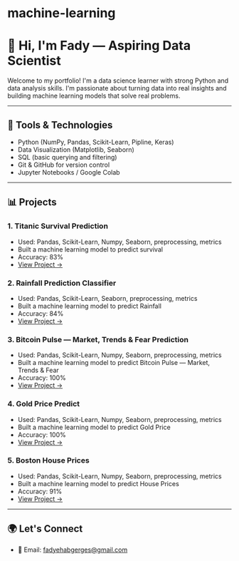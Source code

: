 # machine-learning
# 👋 Hi, I'm Fady — Aspiring Data Scientist

Welcome to my portfolio! I'm a data science learner with strong Python and data analysis skills. I'm passionate about turning data into real insights and building machine learning models that solve real problems.

---

## 🔧 Tools & Technologies

- Python (NumPy, Pandas, Scikit-Learn, Pipline, Keras)
- Data Visualization (Matplotlib, Seaborn)
- SQL (basic querying and filtering)
- Git & GitHub for version control
- Jupyter Notebooks / Google Colab

---

## 📊 Projects

### 1. **Titanic Survival Prediction**
- Used: Pandas, Scikit-Learn, Numpy, Seaborn, preprocessing, metrics
- Built a machine learning model to predict survival
- Accuracy: 83%
- [View Project →](https://colab.research.google.com/drive/1sYAAUxQo31lK5g3REsAMWp9nxHhgh9vv#scrollTo=X9E4Z0u2uUJq)

### 2. **Rainfall Prediction Classifier**
- Used:  Pandas, Scikit-Learn, Seaborn, preprocessing, metrics
- Built a machine learning model to predict Rainfall
- Accuracy: 84%
- [View Project →](https://colab.research.google.com/drive/1TPED_nBT1yy_U1U0t6SOUWA7WMQXkcda#scrollTo=pOG1Dp3x7TZ5)

### 3. **Bitcoin Pulse — Market, Trends & Fear Prediction**
- Used: Pandas, Scikit-Learn, Numpy, Seaborn, preprocessing, metrics
- Built a machine learning model to predict Bitcoin Pulse — Market, Trends & Fear
- Accuracy: 100%
- [View Project →](https://colab.research.google.com/drive/1Zki2U0lO80avBS705nT3ODqqkvJCQsA8#scrollTo=X29mqUhOul5f)

### 4. **Gold Price Predict**
- Used: Pandas, Scikit-Learn, Numpy, Seaborn, preprocessing, metrics
- Built a machine learning model to predict Gold Price
- Accuracy: 100%
- [View Project →](https://colab.research.google.com/drive/1ufcETNd1UbWwXc2qtFslhlW1-3_MtLcW)

### 5. **Boston House Prices**
- Used: Pandas, Scikit-Learn, Numpy, Seaborn, preprocessing, metrics
- Built a machine learning model to predict House Prices
- Accuracy: 91%
- [View Project →](https://colab.research.google.com/drive/1_JKJ6NDK4G39gepithMGQUcpChSee-AF#scrollTo=YT5v0WcPBb-L)  
---

## 🌍 Let's Connect

- 📧 Email: fadyehabgerges@gmail.com
